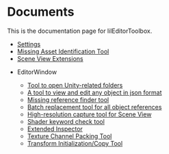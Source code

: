 ﻿# Documents

This is the documentation page for lilEditorToolbox.

<div class="table-of-contents">
    <ul>
    <li><a href="./Settings">Settings</a></li>
    <li><a href="./Grimoire">Missing Asset Identification Tool</a></li>
    <li><a href="./SceneExtension">Scene View Extensions</a></li>
    <li><p>EditorWindow</p>
        <ul>
            <li><a href="./EditorWindow/FolderOpener">Tool to open Unity-related folders</a></li>
            <li><a href="./EditorWindow/JsonObjectViewer">A tool to view and edit any object in json format</a></li>
            <li><a href="./EditorWindow/MissingFinder">Missing reference finder tool</a></li>
            <li><a href="./EditorWindow/ReferenceReplacer">Batch replacement tool for all object references</a></li>
            <li><a href="./EditorWindow/SceneCapture">High-resolution capture tool for Scene View</a></li>
            <li><a href="./EditorWindow/ShaderKeywordViewer">Shader keyword check tool</a></li>
            <li><a href="./EditorWindow/TabInspector">Extended Inspector</a></li>
            <li><a href="./EditorWindow/TexturePacker">Texture Channel Packing Tool</a></li>
            <li><a href="./EditorWindow/TransformResetter">Transform Initialization/Copy Tool</a></li>
        </ul>
    </li>
    </ul>
</div>
